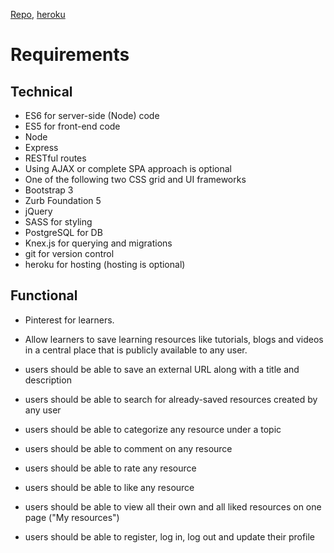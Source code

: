 [Repo](https://github.com/basktballer/TheWallMidterm), [heroku](https://arcane-everglades-65581.herokuapp.com/)

# Requirements

## Technical

  - ES6 for server-side (Node) code
  - ES5 for front-end code
  - Node
  - Express
  - RESTful routes
  - Using AJAX or complete SPA approach is optional
  - One of the following two CSS grid and UI frameworks
  - Bootstrap 3
  - Zurb Foundation 5
  - jQuery
  - SASS for styling
  - PostgreSQL for DB
  - Knex.js for querying and migrations
  - git for version control
  - heroku for hosting (hosting is optional)

## Functional

  - Pinterest for learners.

  - Allow learners to save learning resources like tutorials, blogs and videos in a central place that is publicly available to any user.

  - users should be able to save an external URL along with a title and description
  - users should be able to search for already-saved resources created by any user
  - users should be able to categorize any resource under a topic
  - users should be able to comment on any resource
  - users should be able to rate any resource
  - users should be able to like any resource
  - users should be able to view all their own and all liked resources on one page ("My resources")
  - users should be able to register, log in, log out and update their profile
